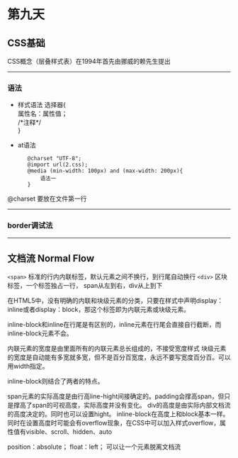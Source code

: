 # 第九天
## CSS基础

CSS概念（层叠样式表）在1994年首先由挪威的赖先生提出

----------

### 语法

* 样式语法
  选择器{</br>
    属性名：属性值；</br>
    /\*注释\*/<br>
  }

* at语法
  ```
     @charset "UTF-8";
     @import url(2.css);
     @media (min-width: 100px) and (max-width: 200px){
         语法一
     }
  ```

@charset  要放在文件第一行

-------

### border调试法

------

## 文档流 Normal Flow

```<span>``` 标准的行内内联标签，默认元素之间不换行，到行尾自动换行
```<div>``` 区块标签，一个标签独占一行，
span从左到右，div从上到下

在HTML5中，没有明确的内联和块级元素的分类，只要在样式中声明display：inline或者display：block，那这个标签即为内联元素或块级元素。

inline-block和inline在行尾是有区别的，inline元素在行尾会直接自行截断，而inline-block元素不会。

内联元素的宽度是由里面所有的内联元素总长组成的，不接受宽度样式
块级元素的宽度是自动能有多宽就多宽，但不是百分百宽度，永远不要写宽度百分百。可以用width指定。

inline-block则结合了两者的特点。

span元素的实际高度是由行高line-hight间接确定的。padding会撑高span，但只是撑高了span的可视高度，实际高度并没有变化。
div的高度是由实际内部文档流的高度决定的。同时也可以设置hight。
inline-block在高度上和block基本一样。同时在设置高度时可能会有overflow现象，在CSS中可以加入样式overflow，属性值有visible、scroll、hidden、auto

position：absolute； float：left； 可以让一个元素脱离文档流
